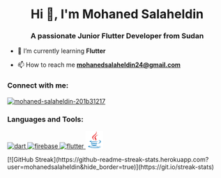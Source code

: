 <h1 align="center">Hi 👋, I'm Mohaned Salaheldin</h1>
<h3 align="center">A passionate Junior Flutter Developer from Sudan</h3>

- 🌱 I’m currently learning **Flutter**

- 📫 How to reach me **mohanedsalaheldin24@gmail.com**

<h3 align="left">Connect with me:</h3>
<p align="left">
<a href="https://linkedin.com/in/mohaned-salaheldin-201b31217" target="blank"><img align="center" src="https://raw.githubusercontent.com/rahuldkjain/github-profile-readme-generator/master/src/images/icons/Social/linked-in-alt.svg" alt="mohaned-salaheldin-201b31217" height="30" width="40" /></a>
</p>

<h3 align="left">Languages and Tools:</h3>
<p align="left"> <a href="https://dart.dev" target="_blank" rel="noreferrer"> <img src="https://www.vectorlogo.zone/logos/dartlang/dartlang-icon.svg" alt="dart" width="40" height="40"/> </a> <a href="https://firebase.google.com/" target="_blank" rel="noreferrer"> <img src="https://www.vectorlogo.zone/logos/firebase/firebase-icon.svg" alt="firebase" width="40" height="40"/> </a> <a href="https://flutter.dev" target="_blank" rel="noreferrer"> <img src="https://www.vectorlogo.zone/logos/flutterio/flutterio-icon.svg" alt="flutter" width="40" height="40"/> </a> <a href="https://www.java.com" target="_blank" rel="noreferrer"> <img src="https://raw.githubusercontent.com/devicons/devicon/master/icons/java/java-original.svg" alt="java" width="40" height="40"/> </a> </p>
[![GitHub Streak](https://github-readme-streak-stats.herokuapp.com?user=mohanedsalaheldin&hide_border=true)](https://git.io/streak-stats)
